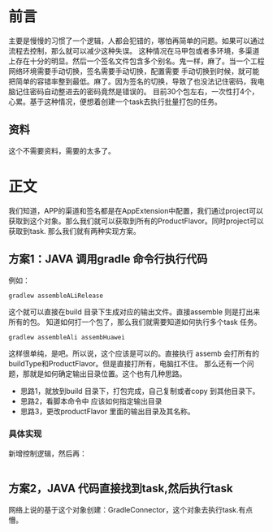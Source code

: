 # 前言
主要是慢慢的习惯了一个逻辑，人都会犯错的，哪怕再简单的问题。如果可以通过流程去控制，那么就可以减少这种失误。
这种情况在马甲包或者多环境，多渠道上存在十分的明显。然后一个签名文件包含多个别名。鬼一样，麻了。当一个工程网络环境需要手动切换，签名需要手动切换，配置需要
手动切换到时候，就可能把简单的容错率整到最低。麻了。因为签名的切换，导致了也没法记住密码，我电脑记住密码自动整进去的密码竟然是错误的。
目前30个包左右，一次性打4个，心累。基于这种情况，便想着创建一个task去执行批量打包的任务。
## 资料
这个不需要资料，需要的太多了。
# 正文
我们知道，APP的渠道和签名都是在AppExtension中配置，我们通过project可以获取到这个对象。那么我们就可以获取到所有的ProductFlavor。同时project可以获取到task.
那么我们就有两种实现方案。
## 方案1：JAVA 调用gradle 命令行执行代码
例如：
```aidl
gradlew assembleALiRelease 
```
这个就可以直接在build 目录下生成对应的输出文件。直接assemble 则是打出来所有的包。
知道如何打一个包了，那么我们就需要知道如何执行多个task 任务。
````aidl
gradlew assembleAli assembHuawei
````
这样很单纯，是吧。所以说，这个应该是可以的。直接执行 assemb 会打所有的buildType和ProductFlavor。但是直接打所有，电脑扛不住。
那么还有一个问题，那就是如何确定输出目录位置。这个也有几种思路。
* 思路1，就放到build 目录下，打包完成，自己复制或者copy 到其他目录下。
* 思路2，看脚本命令中 应该如何指定输出目录
* 思路3，更改productFlavor 里面的输出目录及其名称。
### 具体实现
新增控制逻辑，然后再：
````aidl

````

## 方案2，JAVA 代码直接找到task,然后执行task 
网络上说的基于这个对象创建：GradleConnector，这个对象去执行task.有点懵。